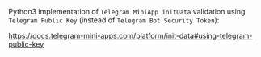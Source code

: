 Python3 implementation of `Telegram MiniApp initData` validation using `Telegram Public Key` (instead of `Telegram Bot Security Token`):

https://docs.telegram-mini-apps.com/platform/init-data#using-telegram-public-key
